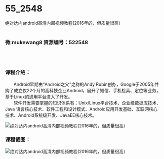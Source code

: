 # 55_2548
绝对达内android高清内部视频教程(2016年的，但质量很高）
<br/></br>
<h3>微:mukewang8 资源编号：522548</h3>
<br/></br>
<h3>课程介绍：</h3>
<div class="para">&nbsp;&nbsp;&nbsp;&nbsp;&nbsp;&nbsp; <a title="查看与 Android 相关的文章" target="_blank">Android</a>早期由“<a title="查看与 Android 相关的文章" target="_blank">Android</a>之父”之称的Andy Rubin创办，Google于2005年并购了成立仅22个月的高科技企业Android，展开了短信、手机检索、定位等业务，基于Linux的通用平台进入了开发。</div>
<div class="para">&nbsp;&nbsp;&nbsp;&nbsp;&nbsp;&nbsp; 软件开发需要掌握的知识体系有：Unix/Linux平台技术、企业级数据库技术、Java 语言核心技术、软件工程和设计模式、Android应用开发基础、互联网核心技术、Android系统级开发、JavaEE核心技术。</div>
<p><img src="https://www.ko996.com/wp-content/uploads/img/2018/05/2-42.png" alt="绝对达内android高清内部视频教程(2016年的，但质量很高）"></p>
<div class="info-desc">
<h3>课程截图：</h3>
<p><img src="https://www.ko996.com/wp-content/uploads/img/2018/05/3-46.png" alt="绝对达内android高清内部视频教程(2016年的，但质量很高）"></p>


			
</div>
